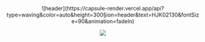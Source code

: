 <div align=center>
  ![header](https://capsule-render.vercel.app/api?type=waving&color=auto&height=300&section=header&text=HJK02130&fontSize=90&animation=fadeIn)



  <a href="https://hits.seeyoufarm.com"><img src="https://hits.seeyoufarm.com/api/count/incr/badge.svg?url=https%3A%2F%2Fgithub.com%2Fgjbae1212%2Fhit-counter&count_bg=%23B6817A&title_bg=%23DF9494&icon=&icon_color=%23E7E7E7&title=hits&edge_flat=false"/></a>
  </div>
